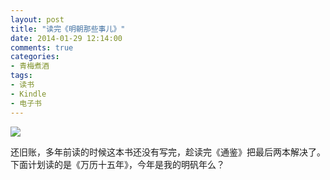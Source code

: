 ```yaml
---
layout: post
title: "读完《明朝那些事儿》"
date: 2014-01-29 12:14:00
comments: true
categories:
- 青梅煮酒
tags:
- 读书
- Kindle
- 电子书
---
```


![](http://pic.yupoo.com/leninlee/DuSsCV8B/medish.jpg)

还旧账，多年前读的时候这本书还没有写完，趁读完《通鉴》把最后两本解决了。下面计划读的是《万历十五年》，今年是我的明矾年么？

